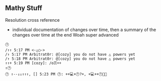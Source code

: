 ## Mathy Stuff

Resolution cross reference
* individual documentation of changes over time, then a summary of the changes over time at the end
Woah super advanced
```
🕑 
/↑↑ 5:17 PM <-△◯->
/↑ 5:17 PM Arbitrat0r: @[cozy] you do not have △ powers yet
/↑ 5:18 PM Arbitrat0r: @[cozy] you do not have △ powers yet
↑↑+ 5:19 PM [cozy]: /o☴++
↑🕑
🕑 ↑--↓↓↑↑↑, [] 5:23 PM 🕑: ++💻+🕑?+, +💻++🕑🔬🔬
```